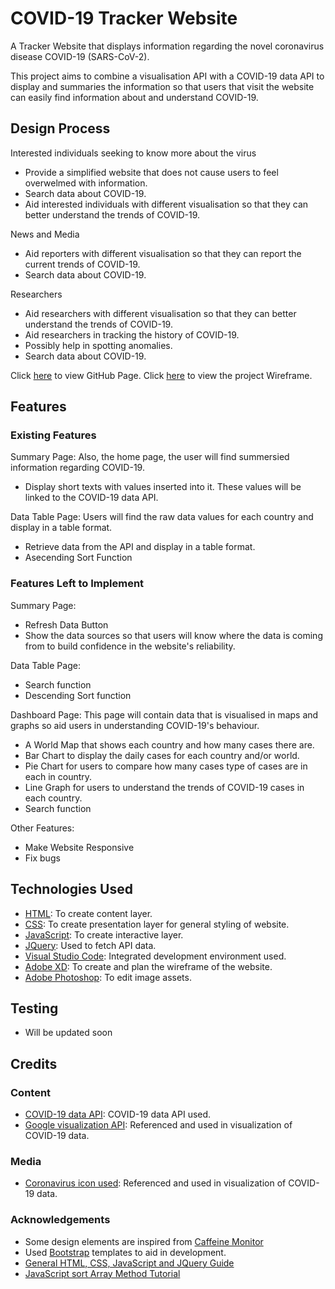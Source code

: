 # COVID-19 Tracker Website #
A Tracker Website that displays information regarding the novel coronavirus disease COVID-19 (SARS-CoV-2).

This project aims to combine a visualisation API with a COVID-19 data API to display and summaries the information so that users that visit the website can easily find information about and understand COVID-19.

## Design Process ##
Interested individuals seeking to know more about the virus
- Provide a simplified website that does not cause users to feel overwelmed with information.
- Search data about COVID-19.
- Aid interested individuals with different visualisation so that they can better understand the trends of COVID-19.

News and Media
- Aid reporters with different visualisation so that they can report the current trends of COVID-19.
- Search data about COVID-19.

Researchers
- Aid researchers with different visualisation so that they can better understand the trends of COVID-19.
- Aid researchers in tracking the history of COVID-19.
- Possibly help in spotting anomalies.
- Search data about COVID-19.

Click [here](https://kahseng-dev.github.io/IDAssignment2/) to view GitHub Page.
Click [here](https://github.com/kahseng-dev/IDAssignment2/blob/main/wireframe/wireframe.pdf) to view the project Wireframe.

## Features ##
### Existing Features ###
Summary Page: Also, the home page, the user will find summersied information regarding COVID-19.
- Display short texts with values inserted into it. These values will be linked to the COVID-19 data API.

Data Table Page: Users will find the raw data values for each country and display in a table format.
- Retrieve data from the API and display in a table format.
- Asecending Sort Function
### Features Left to Implement ###
Summary Page:
- Refresh Data Button
- Show the data sources so that users will know where the data is coming from to build confidence in the website's reliability.

Data Table Page:
- Search function
- Descending Sort function

Dashboard Page: This page will contain data that is visualised in maps and graphs so aid users in understanding COVID-19's behaviour.
- A World Map that shows each country and how many cases there are.
- Bar Chart to display the daily cases for each country and/or world.
- Pie Chart for users to compare how many cases type of cases are in each in country.
- Line Graph for users to understand the trends of COVID-19 cases in each country.
- Search function

Other Features:
- Make Website Responsive
- Fix bugs

## Technologies Used ##
- [HTML](https://whatwg.org/): To create content layer.
- [CSS](https://www.w3.org/): To create presentation layer for general styling of website.
- [JavaScript](https://www.javascript.com/): To create interactive layer.
- [JQuery](https://jquery.com/): Used to fetch API data.
- [Visual Studio Code](https://code.visualstudio.com/): Integrated development environment used.
- [Adobe XD](https://www.adobe.com/products/xd.html): To create and plan the wireframe of the website.
- [Adobe Photoshop](https://www.adobe.com/products/photoshop.html): To edit image assets.

## Testing ##
- Will be updated soon

## Credits ##
### Content ###
- [COVID-19 data API](https://covid19api.com/): COVID-19 data API used.
- [Google visualization API](https://developers.google.com/chart): Referenced and used in visualization of COVID-19 data.

### Media ###
- [Coronavirus icon used](https://icons8.com/icon/10565/coronavirus): Referenced and used in visualization of COVID-19 data.

### Acknowledgements ###
- Some design elements are inspired from [Caffeine Monitor](https://cm.buildconf.com/)
- Used [Bootstrap](https://getbootstrap.com/docs/5.0/getting-started/introduction/) templates to aid in development.
- [General HTML, CSS, JavaScript and JQuery Guide](https://www.w3schools.com/)
- [JavaScript sort Array Method Tutorial](https://www.youtube.com/watch?v=RsFBsBep-hA)
